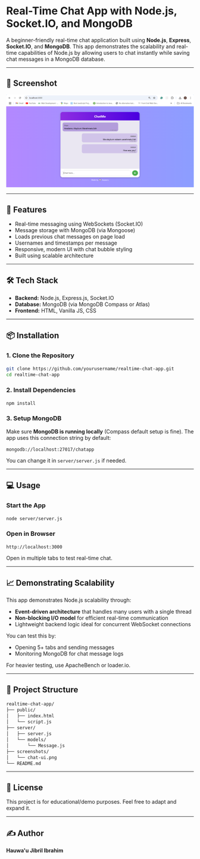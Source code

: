 # Real-Time Chat App with Node.js, Socket.IO, and MongoDB

A beginner-friendly real-time chat application built using **Node.js**, **Express**, **Socket.IO**, and **MongoDB**. This app demonstrates the scalability and real-time capabilities of Node.js by allowing users to chat instantly while saving chat messages in a MongoDB database.

---

## 📸 Screenshot

![Real-time Chat UI Preview](./screenshots/chat-ui.png)

---

## 🚀 Features
- Real-time messaging using WebSockets (Socket.IO)
- Message storage with MongoDB (via Mongoose)
- Loads previous chat messages on page load
- Usernames and timestamps per message
- Responsive, modern UI with chat bubble styling
- Built using scalable architecture

---

## 🛠️ Tech Stack
- **Backend:** Node.js, Express.js, Socket.IO
- **Database:** MongoDB (via MongoDB Compass or Atlas)
- **Frontend:** HTML, Vanilla JS, CSS

---

## 📦 Installation

### 1. Clone the Repository
```bash
git clone https://github.com/yourusername/realtime-chat-app.git
cd realtime-chat-app
```

### 2. Install Dependencies
```bash
npm install
```

### 3. Setup MongoDB
Make sure **MongoDB is running locally** (Compass default setup is fine).
The app uses this connection string by default:
```
mongodb://localhost:27017/chatapp
```
You can change it in `server/server.js` if needed.

---

## 💻 Usage

### Start the App
```bash
node server/server.js
```

### Open in Browser
```
http://localhost:3000
```
Open in multiple tabs to test real-time chat.

---

## 📈 Demonstrating Scalability
This app demonstrates Node.js scalability through:
- **Event-driven architecture** that handles many users with a single thread
- **Non-blocking I/O model** for efficient real-time communication
- Lightweight backend logic ideal for concurrent WebSocket connections

You can test this by:
- Opening 5+ tabs and sending messages
- Monitoring MongoDB for chat message logs

For heavier testing, use ApacheBench or loader.io.

---

## 📂 Project Structure
```
realtime-chat-app/
├── public/
│   ├── index.html
│   └── script.js
├── server/
│   ├── server.js
│   └── models/
│       └── Message.js
├── screenshots/
│   └── chat-ui.png
└── README.md
```

---

## 📜 License
This project is for educational/demo purposes. Feel free to adapt and expand it.

---

## ✍️ Author
**Hauwa'u Jibril Ibrahim**
